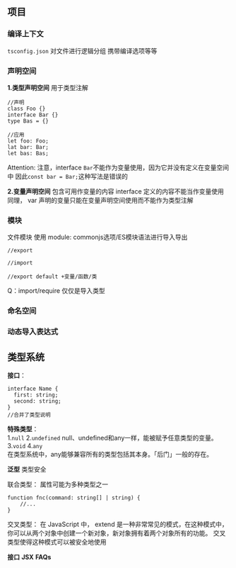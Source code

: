 ## 项目
### 编译上下文 
`tsconfig.json`
对文件进行逻辑分组 携带编译选项等等
### 声明空间
**1.类型声明空间**
用于类型注解
```
//声明
class Foo {}
interface Bar {}
type Bas = {}

//应用
let foo: Foo;
lat bar: Bar;
let bas: Bas;

```
Attention:
注意，interface `Bar`不能作为变量使用，因为它并没有定义在变量空间中
因此`const bar = Bar;`这种写法是错误的

**2.变量声明空间**
包含可用作变量的内容
 interface 定义的内容不能当作变量使用
 同理， var 声明的变量只能在变量声明空间使用而不能作为类型注解
### 模块
文件模块
使用 module: commonjs选项/ES模块语法进行导入导出
```
//export

//import

//export default +变量/函数/类
```
Q：import/require 仅仅是导入类型
### 命名空间

### 动态导入表达式
                                 
## 类型系统
**接口**：  
```
interface Name {
  first: string;
  second: string;
}
//合并了类型说明
```
**特殊类型**：  
1.`null`  2.`undefined`
null、undefined和any一样，能被赋予任意类型的变量。
3.`void`
4.`any`   
在类型系统中，any能够兼容所有的类型包括其本身。「后门」一般的存在。

**泛型**
类型安全


联合类型：
属性可能为多种类型之一
```
function fnc(command: string[] | string) {
    //...
}
```
交叉类型：
在 JavaScript 中， extend 是一种非常常见的模式，在这种模式中，你可以从两个对象中创建一个新对象，新对象拥有着两个对象所有的功能。
交叉类型使得这种模式可以被安全地使用

**接口**
**JSX**
**FAQs**